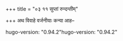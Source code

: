 +++
title = "०३ ११ सुप्तां रुन्दन्तीम्"

+++
अथ विवाहे वर्जनीयाः कन्या आह–

hugo-version: "0.94.2"hugo-version: "0.94.2"